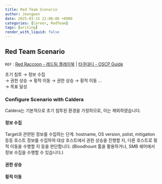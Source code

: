 ```yaml
---
title: Red Team Scenario
author: Jeongwon
date: 2025-03-15 22:08:00 +0900
categories: [Career, RedTeam]
tags: [writing]
render_with_liquid: false
---
```

## Red Team Scenario
`REF` : [Red Raccoon - 레드팀 플레이북](https://www.xn--hy1b43d247a.com/basic-redteam/overview)  | [타쿠대디 - OSCP Guide](https://takudaddy.tistory.com/439#T3)

초기 침투 → 정보 수집 <br>
→ 권한 상승 → 횡적 이동 → 권한 상승 → 횡적 이동 ... <br>
→ 목표 달성 <br>

### Configure Scenario with Caldera
Caldera는 기본적으로 초기 침투된 환경을 가정하므로, 이는 제외하였습니다.

#### 정보 수집
Target과 관련된 정보를 수집하는 단계. hostname, OS version, pslist, mitigation 등등 호스트 정보를 수집하여 대상 호스트에서 권한 상승을 진행할 지, 다른 호스트로 횡적 이동을 수행할 지 등을 판단합니다.
(Bloodhount 툴을 활용하거나, SMB 쉐어에서 정보 수집을 수행할 수 있습니다.)

#### 권한 상승

#### 횡적 이동





